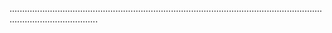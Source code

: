 ...............................................................................................................................................................
